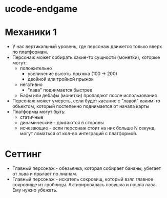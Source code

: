 # ucode-endgame

# Механики 1
- У нас вертикальный уровень, где персонаж движется только вверх по платформам.
- Персонаж может собирать какие-то сущности (монетки), которые могут:
    - положительно
        - увеличение высоты прыжка (100 -> 200)
        - двойной или тройной прыжок
    - негативно
        - "лава" поднимается быстрее
    - Бафы или дебафы (монетки) пропадают после использования
- Персонаж может умереть, если будет касание с "лавой" каким-то объектом, который постепенно поднимается от начала карты
- Платформы могут быть:
    - статичные
    - динамические - двигаются в стороны
    - исчезающие - если персонаж стоит на них больше N секунд, могут ломаться от кол-во интеграций с платформой.

# Сеттинг
- Главный персонаж - обезьянка, которая собирает бананы, убегает от льва и прыгает по лианам.
- Главный персонаж - искатель сокровищ, который взял главное сокровище из гробницы. Активировалась ловушка и пошла лава. Ему нужно убежать.
